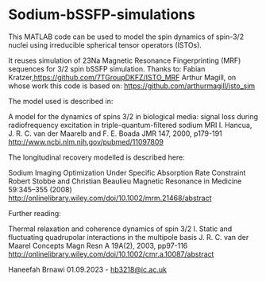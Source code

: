 # Sodium-bSSFP-simulations

This MATLAB code can be used to model the spin dynamics of spin-3/2 nuclei using irreducible spherical tensor operators (ISTOs).

It reuses simulation of 23Na Magnetic Resonance Fingerprinting (MRF) sequences for  3/2 spin bSSFP simulation. 
Thanks to:
Fabian Kratzer,https://github.com/7TGroupDKFZ/ISTO_MRF
Arthur Magill, on whose work this code is based on: https://github.com/arthurmagill/isto_sim


The model used is described in:

A model for the dynamics of spins 3/2 in biological media: signal loss during radiofrequency excitation in triple-quantum-filtered sodium MRI
I. Hancua, J. R. C. van der Maarelb and F. E. Boada
JMR 147, 2000, p179-191
http://www.ncbi.nlm.nih.gov/pubmed/11097809

The longitudinal recovery modelled is described here:

Sodium Imaging Optimization Under Specific Absorption Rate Constraint
Robert Stobbe and Christian Beaulieu
Magnetic Resonance in Medicine 59:345–355 (2008)
http://onlinelibrary.wiley.com/doi/10.1002/mrm.21468/abstract

Further reading:

Thermal relaxation and coherence dynamics of spin 3/2
I. Static and fluctuating quadrupolar interactions in the multipole basis
J. R. C. van der Maarel
Concepts Magn Resn A 19A(2), 2003, pp97-116
http://onlinelibrary.wiley.com/doi/10.1002/cmr.a.10087/abstract

Haneefah Brnawi
01.09.2023 - hb3218@ic.ac.uk
